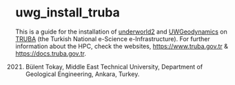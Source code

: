 # uwg_install_truba

This is a guide for the installation of [underworld2](https://github.com/underworldcode/underworld2) and [UWGeodynamics](https://github.com/underworldcode/UWGeodynamics) on [TRUBA](https://github.com/TRUBA-HPC) (the Turkish National e-Science e-Infrastructure). For further information about the HPC, check the websites, https://www.truba.gov.tr & https://docs.truba.gov.tr.

2021. Bülent Tokay, Middle East Technical University, Department of Geological Engineering, Ankara, Turkey.

